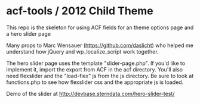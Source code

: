 # acf-tools / 2012 Child Theme

This repo is the skeleton for using ACF fields for an theme options page and a hero slider page

Many props to Marc Wensauer (https://github.com/daslicht) who helped me understand how jQuery and wp_localize_script work together.

The hero slider page uses the template "slider-page.php". If you'd like to implement it, import the export from ACF in the acf directory. You'll also need flexslider and the "load-flex" js from the js directory. Be sure to look at functions.php to see how flexslider css and the appropriate js is loaded.  

Demo of the slider at http://devbase.sterndata.com/hero-slider-test/
